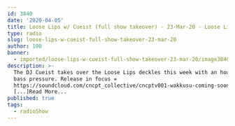 ```yaml
---
id: 3840
date: '2020-04-05'
title: Loose Lips w/ Cueist (full show takeover) - 23-Mar-20 - Loose Lips
type: radio
slug: loose-lips-w-cueist-full-show-takeover-23-mar-20
author: 100
banner:
  - imported/loose-lips-w-cueist-full-show-takeover-23-mar-20/image3840.jpeg
description: >-
  The DJ Cueist takes over the Loose Lips deckles this week with an hour of 140
  bass pressure. Release in focus =
  https://soundcloud.com/cncpt_collective/cncptv001-wakkusu-coming-soon
  [...]Read More...
published: true
tags:
  - radioShow
---
```

